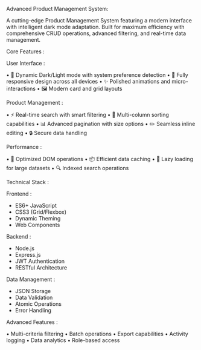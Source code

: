 Advanced Product Management System:

A cutting-edge Product Management System featuring a modern interface with intelligent dark mode adaptation. Built for maximum efficiency with comprehensive CRUD operations, advanced filtering, and real-time data management.

Core Features :

User Interface :

•	🎨 Dynamic Dark/Light mode with system preference detection
•	📱 Fully responsive design across all devices
•	✨ Polished animations and micro-interactions
•	🖼️ Modern card and grid layouts

Product Management :

•	⚡ Real-time search with smart filtering
•	🔄 Multi-column sorting capabilities
•	📊 Advanced pagination with size options
•	✏️ Seamless inline editing
•	🔒 Secure data handling

Performance :

•	🚀 Optimized DOM operations
•	📦 Efficient data caching
•	💨 Lazy loading for large datasets
•	🔍 Indexed search operations

Technical Stack :

Frontend :	
- ES6+ JavaScript
- CSS3 (Grid/Flexbox)
- Dynamic Theming
- Web Components
  
Backend :
- Node.js
- Express.js
- JWT Authentication
- RESTful Architecture
  
Data Management :

- JSON Storage
- Data Validation
- Atomic Operations
- Error Handling
  
Advanced Features :

•	Multi-criteria filtering
•	Batch operations
•	Export capabilities
•	Activity logging
•	Data analytics
•	Role-based access


